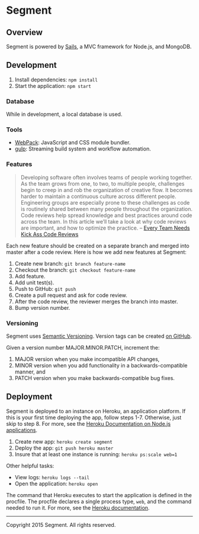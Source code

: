 # Segment

## Overview

Segment is powered by [Sails](http://sailsjs.org/), a MVC framework for Node.js, and MongoDB.

## Development

1. Install dependencies: `npm install`
2. Start the application: `npm start`

### Database

While in development, a local database is used.

### Tools

- [WebPack](http://webpack.github.io/): JavaScript and CSS module bundler.
- [gulp](http://gulpjs.com/): Streaming build system and workflow automation.

### Features

> Developing software often involves teams of people working together. As the team grows from one, to two, to multiple people, challenges begin to creep in and rob the organization of creative flow. It becomes harder to maintain a continuous culture across different people. Engineering groups are especially prone to these challenges as code is routinely shared between many people throughout the organization. Code reviews help spread knowledge and best practices around code across the team.  In this article we’ll take a look at why code reviews are important, and how to optimize the practice.
> – [Every Team Needs Kick Ass Code Reviews](http://blogs.atlassian.com/2014/03/every-team-needs-kick-ass-code-reviews/)

Each new feature should be created on a separate branch and merged into master after a code review. Here is how we add new features at Segment:

1. Create new branch: `git branch feature-name`
2. Checkout the branch: `git checkout feature-name`
3. Add feature.
4. Add unit test(s).
5. Push to GitHub: `git push`
6. Create a pull request and ask for code review.
7. After the code review, the reviewer merges the branch into master.
8. Bump version number.

### Versioning

Segment uses [Semantic Versioning](http://semver.org/). Version tags can be created [on GitHub](https://github.com/pburtchaell/segment.social/releases/new).

Given a version number MAJOR.MINOR.PATCH, increment the:

1. MAJOR version when you make incompatible API changes,
2. MINOR version when you add functionality in a backwards-compatible manner, and
3. PATCH version when you make backwards-compatible bug fixes.

## Deployment

Segment is deployed to an instance on Heroku, an application platform. If this is your first time deploying the app, follow steps 1-7. Otherwise, just skip to step 8. For more, see the [Heroku Documentation on Node.js applications](https://devcenter.heroku.com/articles/getting-started-with-nodejs#introduction).

1. Create new app: `heroku create segment`
2. Deploy the app: `git push heroku master`
3. Insure that at least one instance is running: `heroku ps:scale web=1`

Other helpful tasks:

- View logs: `heroku logs --tail`
- Open the application: `heroku open`

The command that Heroku executes to start the application is defined in the procfile. The procfile declares a single process type, `web`, and the command needed to run it. For more, see the [Heroku documentation](https://devcenter.heroku.com/articles/getting-started-with-nodejs#define-a-procfile).

---
Copyright 2015 Segment. All rights reserved.
